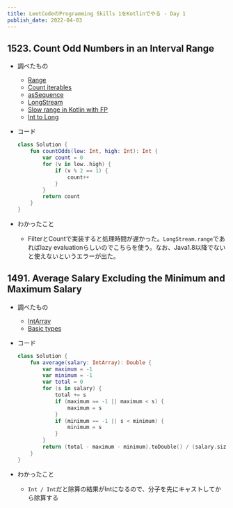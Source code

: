 ```yaml
---
title: LeetCodeのProgramming Skills 1をKotlinでやる - Day 1
publish_date: 2022-04-03
---
```


## 1523. Count Odd Numbers in an Interval Range

- 調べたもの
  - [Range](https://kotlinlang.org/docs/ranges.html#progression)
  - [Count iterables](https://kotlinlang.org/api/latest/jvm/stdlib/kotlin.collections/count.html)
  - [asSequence](https://kotlinlang.org/api/latest/jvm/stdlib/kotlin.collections/as-sequence.html)
  - [LongStream](https://kotlinlang.org/api/latest/jvm/stdlib/kotlin.streams/java.util.stream.-long-stream/)
  - [Slow range in Kotlin with FP](https://stackoverflow.com/questions/48317709/why-is-kotlins-map-filter-reduce-slower-than-javas-stream-operations-on-large)
  - [Int to Long](https://kotlinlang.org/api/latest/jvm/stdlib/kotlin/-int/to-long.html)

- コード

  ```kotlin
  class Solution {
      fun countOdds(low: Int, high: Int): Int {
          var count = 0
          for (v in low..high) {
              if (v % 2 == 1) {
                  count++
              }
          }
          return count
      }
  }
  ```

- わかったこと
  - FilterとCountで実装すると処理時間が遅かった。`LongStream.range`であればlazy
    evaluationらしいのでこちらを使う。なお、Java1.8以降でないと使えないというエラーが出た。

## 1491. Average Salary Excluding the Minimum and Maximum Salary

- 調べたもの
  - [IntArray](https://kotlinlang.org/api/latest/jvm/stdlib/kotlin/-int-array/)
  - [Basic types](https://kotlinlang.org/docs/basic-types.html#floating-point-types)

- コード

  ```kotlin
  class Solution {
      fun average(salary: IntArray): Double {
          var maximum = -1
          var minimum = -1
          var total = 0
          for (s in salary) {
              total += s
              if (maximum == -1 || maximum < s) {
                  maximum = s
              }
              if (minimum == -1 || s < minimum) {
                  minimum = s
              }
          }
          return (total - maximum - minimum).toDouble() / (salary.size -2)
      }
  }
  ```

- わかったこと
  - `Int / Int`だと除算の結果がIntになるので、分子を先にキャストしてから除算する
